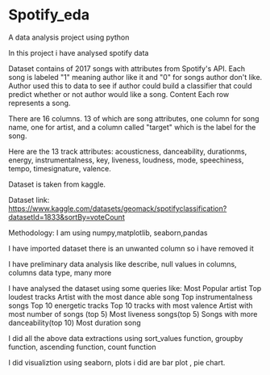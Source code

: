 # Spotify_eda
A data analysis project using python

In this project i have analysed spotify data

Dataset contains of 2017 songs with attributes from Spotify's API. Each song is labeled "1" meaning author like it and "0" for songs author don't like. 
Author used this to data to see if author could build a classifier that could predict whether or not author would like a song.
Content
Each row represents a song.

There are 16 columns. 13 of which are song attributes, one column for song name, one for artist, and a column called "target" which is the label for the song.

Here are the 13 track attributes: acousticness, danceability, durationms, energy, instrumentalness, key, liveness, loudness, mode, speechiness, tempo, timesignature, valence.

Dataset is taken from kaggle.

Dataset link: https://www.kaggle.com/datasets/geomack/spotifyclassification?datasetId=1833&sortBy=voteCount


Methodology:
I am using numpy,matplotlib, seaborn,pandas

I have imported dataset there is an unwanted column so i have removed it 

I have preliminary data analysis like describe, null values in columns, columns data type, many more

I have analysed the dataset using some queries like:
Most Popular artist
Top loudest  tracks
Artist with the most dance able song
Top instrumentalness songs
Top 10 energetic tracks
Top 10 tracks with most valence
Artist with most number of songs (top 5)
Most liveness songs(top 5)
Songs with more danceability(top 10)
Most duration song

I did all the above data extractions using sort_values function, groupby function, ascending function, count function

I did visualiztion using seaborn, plots i did are bar plot , pie chart.
